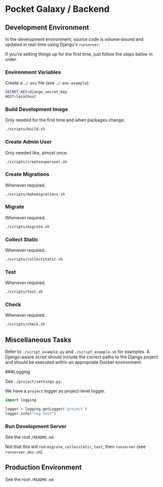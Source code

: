 # Pocket Galaxy / Backend

## Development Environment

In the development environment, source code is volume-bound and updated in real-time using Django's `runserver`.

If you're setting things up for the first time, just follow the steps below in order.

### Environment Variables

Create a `./.env` file (see `./.env.example`):

```bash
SECRET_KEY=django_secret_key
HOST=localhost
```

### Build Development Image

Only needed for the first time and when packages change.

```bash
./scripts/build.sh
```

### Create Admin User

Only needed like, almost once.

```bash
./scripts/createsuperuser.sh
```

### Create Migrations

Whenever required.

```bash
./scripts/makemigrations.sh
```

### Migrate

Whenever required.

```bash
./scripts/migrate.sh
```

### Collect Static

Whenever required.

```bash
./scripts/collectstatic.sh
```

### Test

Whenever required.

```bash
./scripts/test.sh
```

### Check

Whenever required.

```bash
./scripts/check.sh
```

## Miscellaneous Tasks

Refer to `./script_example.py` and `./script_example.sh` for examples.
A Django-aware script should include the correct paths to the Django project and should be executed within an appropriate Docker environment.

###Logging

See `./project/settings.py`.

We have a `project` logger as project-level logger.

```python
import logging

logger = logging.getLogger('project')
logger.info("log test")
```

### Run Development Server

See the root `/README.md`.

Not that this will run `migrate`, `collecstatic`, `test`, then `runserver` (see `runserver.dev.sh`).

## Production Environment

See the root `/README.md`.

